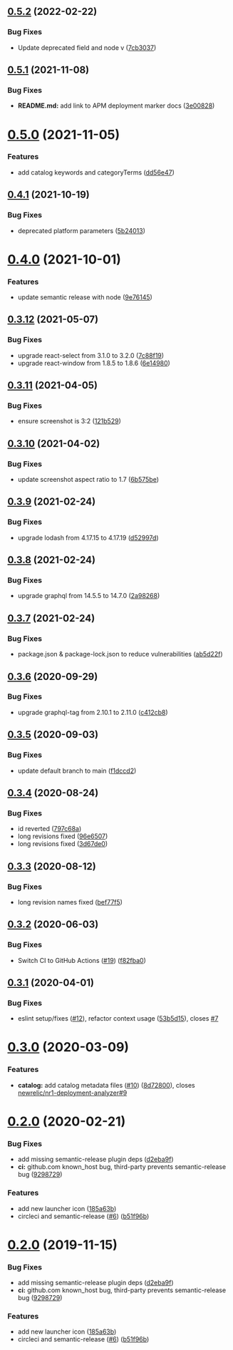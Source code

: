 ## [0.5.2](https://github.com/newrelic/nr1-deployment-analyzer/compare/v0.5.1...v0.5.2) (2022-02-22)


### Bug Fixes

* Update deprecated field and node v ([7cb3037](https://github.com/newrelic/nr1-deployment-analyzer/commit/7cb3037bf889c2381505f0c75b46b67e36d79b7d))

## [0.5.1](https://github.com/newrelic/nr1-deployment-analyzer/compare/v0.5.0...v0.5.1) (2021-11-08)


### Bug Fixes

* **README.md:** add link to APM deployment marker docs ([3e00828](https://github.com/newrelic/nr1-deployment-analyzer/commit/3e00828f4a9214e0b7c3a8b63b7f5b25ecab91ae))

# [0.5.0](https://github.com/newrelic/nr1-deployment-analyzer/compare/v0.4.1...v0.5.0) (2021-11-05)


### Features

* add catalog keywords and categoryTerms ([dd56e47](https://github.com/newrelic/nr1-deployment-analyzer/commit/dd56e47a227b90cdf3917dcdd3bbe77e829c4546))

## [0.4.1](https://github.com/newrelic/nr1-deployment-analyzer/compare/v0.4.0...v0.4.1) (2021-10-19)


### Bug Fixes

* deprecated platform parameters ([5b24013](https://github.com/newrelic/nr1-deployment-analyzer/commit/5b240135d7e163c862114da3b8b53d7be2ec2a26))

# [0.4.0](https://github.com/newrelic/nr1-deployment-analyzer/compare/v0.3.12...v0.4.0) (2021-10-01)


### Features

* update semantic release with node ([9e76145](https://github.com/newrelic/nr1-deployment-analyzer/commit/9e761455fa0eb4bb7d3b2382134a5c60c43e5773))

## [0.3.12](https://github.com/newrelic/nr1-deployment-analyzer/compare/v0.3.11...v0.3.12) (2021-05-07)


### Bug Fixes

* upgrade react-select from 3.1.0 to 3.2.0 ([7c88f19](https://github.com/newrelic/nr1-deployment-analyzer/commit/7c88f19c7610b13b725de88381b46467163fcec2))
* upgrade react-window from 1.8.5 to 1.8.6 ([6e14980](https://github.com/newrelic/nr1-deployment-analyzer/commit/6e14980b4b8d9a130a1e296d29ab8c7f0eb54b05))

## [0.3.11](https://github.com/newrelic/nr1-deployment-analyzer/compare/v0.3.10...v0.3.11) (2021-04-05)


### Bug Fixes

* ensure screenshot is 3:2 ([121b529](https://github.com/newrelic/nr1-deployment-analyzer/commit/121b529169293d76dddfa4bc3b64609f483d079c))

## [0.3.10](https://github.com/newrelic/nr1-deployment-analyzer/compare/v0.3.9...v0.3.10) (2021-04-02)


### Bug Fixes

* update screenshot aspect ratio to 1.7 ([6b575be](https://github.com/newrelic/nr1-deployment-analyzer/commit/6b575bea50ac5b3ef648262110db34991551a337))

## [0.3.9](https://github.com/newrelic/nr1-deployment-analyzer/compare/v0.3.8...v0.3.9) (2021-02-24)


### Bug Fixes

* upgrade lodash from 4.17.15 to 4.17.19 ([d52997d](https://github.com/newrelic/nr1-deployment-analyzer/commit/d52997d93afbd3993d6c531efae11b471636817f))

## [0.3.8](https://github.com/newrelic/nr1-deployment-analyzer/compare/v0.3.7...v0.3.8) (2021-02-24)


### Bug Fixes

* upgrade graphql from 14.5.5 to 14.7.0 ([2a98268](https://github.com/newrelic/nr1-deployment-analyzer/commit/2a98268f39e8e893ec57264518ccfc27e7dc7e7f))

## [0.3.7](https://github.com/newrelic/nr1-deployment-analyzer/compare/v0.3.6...v0.3.7) (2021-02-24)


### Bug Fixes

* package.json & package-lock.json to reduce vulnerabilities ([ab5d22f](https://github.com/newrelic/nr1-deployment-analyzer/commit/ab5d22f053af49209ca4f719a1067f4df3b0880d))

## [0.3.6](https://github.com/newrelic/nr1-deployment-analyzer/compare/v0.3.5...v0.3.6) (2020-09-29)


### Bug Fixes

* upgrade graphql-tag from 2.10.1 to 2.11.0 ([c412cb8](https://github.com/newrelic/nr1-deployment-analyzer/commit/c412cb82b58c26a08e74d709d0ed9a90e7288521))

## [0.3.5](https://github.com/newrelic/nr1-deployment-analyzer/compare/v0.3.4...v0.3.5) (2020-09-03)


### Bug Fixes

* update default branch to main ([f1dccd2](https://github.com/newrelic/nr1-deployment-analyzer/commit/f1dccd24225192d473156c412b8e4dc3cc587d3a))

## [0.3.4](https://github.com/newrelic/nr1-deployment-analyzer/compare/v0.3.3...v0.3.4) (2020-08-24)


### Bug Fixes

* id reverted ([797c68a](https://github.com/newrelic/nr1-deployment-analyzer/commit/797c68af30a36a630e71045472d85460e8435153))
* long revisions fixed ([96e6507](https://github.com/newrelic/nr1-deployment-analyzer/commit/96e650723ac225beb80798bdec5c1a4580dbd0ac))
* long revisions fixed ([3d67de0](https://github.com/newrelic/nr1-deployment-analyzer/commit/3d67de0bf5d145730949948efce193e5128c256c))

## [0.3.3](https://github.com/newrelic/nr1-deployment-analyzer/compare/v0.3.2...v0.3.3) (2020-08-12)


### Bug Fixes

* long revision names fixed ([bef77f5](https://github.com/newrelic/nr1-deployment-analyzer/commit/bef77f5dfa22f6e41513033bb588cfb28f4e776e))

## [0.3.2](https://github.com/newrelic/nr1-deployment-analyzer/compare/v0.3.1...v0.3.2) (2020-06-03)


### Bug Fixes

* Switch CI to GitHub Actions ([#19](https://github.com/newrelic/nr1-deployment-analyzer/issues/19)) ([f82fba0](https://github.com/newrelic/nr1-deployment-analyzer/commit/f82fba0e494625532ee3256626a7ca102fef8bd8))

## [0.3.1](https://github.com/newrelic/nr1-deployment-analyzer/compare/v0.3.0...v0.3.1) (2020-04-01)


### Bug Fixes

* eslint setup/fixes ([#12](https://github.com/newrelic/nr1-deployment-analyzer/issues/12)), refactor context usage ([53b5d15](https://github.com/newrelic/nr1-deployment-analyzer/commit/53b5d152a517ae22d4329884aa38b69be8ddaf39)), closes [#7](https://github.com/newrelic/nr1-deployment-analyzer/issues/7)

# [0.3.0](https://github.com/newrelic/nr1-deployment-analyzer/compare/v0.2.0...v0.3.0) (2020-03-09)


### Features

* **catalog:** add catalog metadata files ([#10](https://github.com/newrelic/nr1-deployment-analyzer/issues/10)) ([8d72800](https://github.com/newrelic/nr1-deployment-analyzer/commit/8d728009be35a9c12f19a964ba0910b0491d5e3c)), closes [newrelic/nr1-deployment-analyzer#9](https://github.com/newrelic/nr1-deployment-analyzer/issues/9)

# [0.2.0](https://github.com/newrelic/nr1-deployment-analyzer/compare/v0.1.1...v0.2.0) (2020-02-21)


### Bug Fixes

* add missing semantic-release plugin deps ([d2eba9f](https://github.com/newrelic/nr1-deployment-analyzer/commit/d2eba9f8025c6538ac8ae46de4193a2150d1b273))
* **ci:** github.com known_host bug, third-party prevents semantic-release bug ([9298729](https://github.com/newrelic/nr1-deployment-analyzer/commit/9298729ce9a6675dc91dc68fff1b5930debe4176))


### Features

* add new launcher icon ([185a63b](https://github.com/newrelic/nr1-deployment-analyzer/commit/185a63bf04ae117683aff977975b903bf8333dbc))
* circleci and semantic-release ([#6](https://github.com/newrelic/nr1-deployment-analyzer/issues/6)) ([b51f96b](https://github.com/newrelic/nr1-deployment-analyzer/commit/b51f96b86a0d9690f2f2d167a36c76c780412f68))

# [0.2.0](https://github.com/newrelic/nr1-deployment-analyzer/compare/v0.1.1...v0.2.0) (2019-11-15)


### Bug Fixes

* add missing semantic-release plugin deps ([d2eba9f](https://github.com/newrelic/nr1-deployment-analyzer/commit/d2eba9f8025c6538ac8ae46de4193a2150d1b273))
* **ci:** github.com known_host bug, third-party prevents semantic-release bug ([9298729](https://github.com/newrelic/nr1-deployment-analyzer/commit/9298729ce9a6675dc91dc68fff1b5930debe4176))


### Features

* add new launcher icon ([185a63b](https://github.com/newrelic/nr1-deployment-analyzer/commit/185a63bf04ae117683aff977975b903bf8333dbc))
* circleci and semantic-release ([#6](https://github.com/newrelic/nr1-deployment-analyzer/issues/6)) ([b51f96b](https://github.com/newrelic/nr1-deployment-analyzer/commit/b51f96b86a0d9690f2f2d167a36c76c780412f68))
